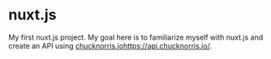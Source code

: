 # nuxt.js
My first nuxt.js project. My goal here is to familiarize myself with nuxt.js and create an API using [chucknorris.io](https://api.chucknorris.io/)https://api.chucknorris.io/.
